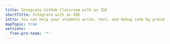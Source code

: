 ```yaml
---
title: Integrate GitHub Classroom with an IDE
shortTitle: Integrate with an IDE
intro: You can help your students write, test, and debug code by preconfiguring a development environment for assignment repositories on {% data variables.product.prodname_classroom %}.
mapTopic: true
versions:
  free-pro-team: '*'
---
```

